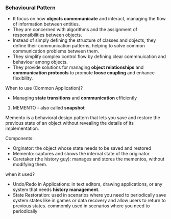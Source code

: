 ### Behavioural Pattern

- It focus on how **objects commmunicate** and interact, managing the flow of information between entities.
- They are concerned with algorithms and the assignment of responsibilities between objects.
- Instead of simply defining the structure of classes and objects, they define their communication patterns, helping to solve common communication problems between them.
- They simplify complex control flow by defining clear commnuication and behaviour among objects.
- They provide solutions for managing **object relationships** and **communication protocols** to promote **loose coupling** and enhance flexibility.

When to use (Common Application)?

- Managing **state transitions** and **communication** efficiently

1. MEMENTO - also called **snapshot**

Memento is a behavioral design pattern that lets you save and
restore the previous state of an object without revealing the
details of its implementation.

Components:

<!--  -->

- Orginator: the object whose state needs to be saved and restored
- Memento: captures and shows the internal state of the originator
- Caretaker (the history guy): manages and stores the mementos, without modifying them.

when it used?

- Undo/Redo in Applications: in text editors, drawing applications, or any system that needs **history management**.
- State Restoration: used in scenarios where you need to periodically save system states like in games or data recovery and allow users to return to previous states.
commomly used in scenarios where you need to periodically
<!--  -->
